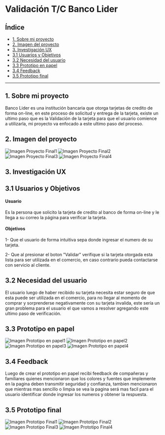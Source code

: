 # Validación T/C Banco Lider

## Índice

* [1. Sobre mi proyecto](#1-Sobre-mi-proyecto)
* [2. Imagen del proyecto](#2-Imagen-del-proyecto)
* [3. Investigación UX](#3-investigación-UX)
*    [3.1 Usuarios y Objetivos](#3.1-Usuarios-y-Objetivos)
*    [3.2 Necesidad del usuario](#3.2-Necesidad-del-usuario)
*    [3.3 Prototipo en papel](#3.3-Prototipo-en-papel)
*    [3.4 Feedback ](#3.4-Feedback)
*    [3.5 Prototipo final](#3.5-Prototipo-final)

***

## 1. Sobre mi proyecto

Banco Lider es una institución bancaria que otorga tarjetas de credito de forma on-line, en este proceso de solicitud y entrega de la tarjeta, existe un ultimo paso que es la Validación de la tarjeta para que el usuario comience a utilizarla, mi proyecto va enfocado a este ultimo paso del proceso.

## 2. Imagen del proyecto

![Imagen Proyecto Final1](https://github.com/katherine-valcarce/SCL017-card-validation/blob/master/src/imagenes/imagen%20final%20proyecto.png)
![Imagen Proyecto Final2](https://github.com/katherine-valcarce/SCL017-card-validation/blob/master/src/imagenes/imagen%20final%20proyecto2.png)
![Imagen Proyecto Final3](https://github.com/katherine-valcarce/SCL017-card-validation/blob/master/src/imagenes/imagen%20final%20proyecto3.png)
![Imagen Proyecto Final4](https://github.com/katherine-valcarce/SCL017-card-validation/blob/master/src/imagenes/imagen%20final%20proyecto4.png)

## 3. Investigación UX
 
 ## 3.1 Usuarios y Objetivos

#### Usuario
Es la persona que solicito la tarjeta de credito al banco de forma on-line y le llega a su correo la página para verificar la tarjeta.
#### Objetivos
1- Que el usuario de forma intuitiva sepa donde ingresar el numero de su tarjeta.

2- Que al presionar el boton "Validar" verifique si la tarjeta otorgada esta lista para ser utilizada en el comercio, en caso contrario pueda contactarse con servicio al cliente.

 ## 3.2 Necesidad del usuario
 El usuario luego de haber recibido su tarjeta necesita estar seguro de que esta puede ser utilizada en el comercio, para no llegar al momento de comprar y sorprenderse negativamente con su tarjeta invalida, este sería un gran problema para el usuario el que vamos a resolver agregando este ultimo paso de verificación.

 ## 3.3 Prototipo en papel 
 ![Imagen Prototipo en papel1](https://github.com/katherine-valcarce/SCL017-card-validation/blob/master/src/imagenes/prototipoPapel1.png)
 ![Imagen Prototipo en papel2](https://github.com/katherine-valcarce/SCL017-card-validation/blob/master/src/imagenes/prototipoPapel2.png)
 ![Imagen Prototipo en papel3](https://github.com/katherine-valcarce/SCL017-card-validation/blob/master/src/imagenes/prototipoPapel3.png)
 ![Imagen Prototipo en papel4](https://github.com/katherine-valcarce/SCL017-card-validation/blob/master/src/imagenes/prototipoPapel4.png)
 
 ## 3.4 Feedback 
 
 Luego de crear el prototipo en papel recibi feedback de compañeras y familiares quienes mencionaron que los colores y fuentes que implemente en la pagina deben transmitir seguridad y confianza, tambien mencionaron que mientras mas sencillo o limpia se vea la pagina será mas facil para el usuario identificar donde ingresar los numeros y obtener la respuesta.
 
 ## 3.5 Prototipo final
 
  ![Imagen Prototipo Final1](https://github.com/katherine-valcarce/SCL017-card-validation/blob/master/src/imagenes/prototipoFinal1.png)
  ![Imagen Prototipo Final2](https://github.com/katherine-valcarce/SCL017-card-validation/blob/master/src/imagenes/prototipoFinal2.png)
  ![Imagen Prototipo Final3](https://github.com/katherine-valcarce/SCL017-card-validation/blob/master/src/imagenes/prototipoFinal3.png)
  ![Imagen Prototipo Final4](https://github.com/katherine-valcarce/SCL017-card-validation/blob/master/src/imagenes/prototipoFinal4.png)
 
